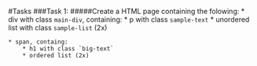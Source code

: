 #Tasks
###Task 1:
#####Create a HTML page containing the folowing:
	* div with class `main-div`, containing:
		* p with class `sample-text`
		* unordered list with class `sample-list` (2x)
	
	* span, containg:
		* h1 with class `big-text`
		* ordered list (2x)
